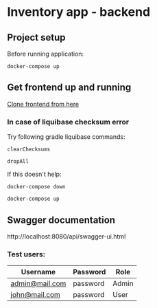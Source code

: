 # Inventory app - backend

## Project setup

Before running application:

```
docker-compose up
```

## Get frontend up and running
[Clone frontend from here](https://github.com/borzah/inventory-system-frontend)

### In case of liquibase checksum error

Try following gradle liquibase commands:

```
clearChecksums

dropAll
```

If this doesn't help:
```
docker-compose down

docker-compose up
```

## Swagger documentation

http://localhost:8080/api/swagger-ui.html


### Test users:

| Username         |   Password | Role   |
|------------------|------------|--------|
|  admin@mail.com  | password   | Admin  |
|  john@mail.com  | password   | User    |
